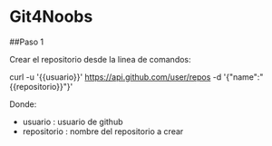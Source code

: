 Git4Noobs
=========

##Paso 1

Crear el repositorio desde la linea de comandos:

curl -u '{{usuario}}' https://api.github.com/user/repos -d '{"name":"{{repositorio}}"}'

Donde:
 - usuario : usuario de github
 - repositorio : nombre del repositorio a crear

